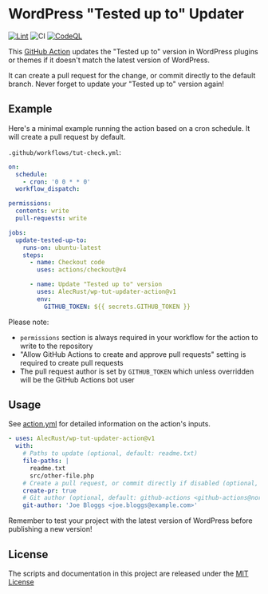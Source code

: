# WordPress "Tested up to" Updater

<!-- markdownlint-disable -->

[![Lint](https://github.com/AlecRust/wp-tut-updater-action/actions/workflows/linter.yml/badge.svg)](https://github.com/super-linter/super-linter)
![CI](https://github.com/AlecRust/wp-tut-updater-action/actions/workflows/ci.yml/badge.svg)
[![CodeQL](https://github.com/AlecRust/wp-tut-updater-action/actions/workflows/codeql-analysis.yml/badge.svg)](https://github.com/AlecRust/wp-tut-updater-action/actions/workflows/codeql-analysis.yml)

<!-- markdownlint-enable -->

This [GitHub Action](https://github.com/features/actions) updates the "Tested up
to" version in WordPress plugins or themes if it doesn't match the latest
version of WordPress.

It can create a pull request for the change, or commit directly to the default
branch. Never forget to update your "Tested up to" version again!

## Example

Here's a minimal example running the action based on a cron schedule. It will
create a pull request by default.

`.github/workflows/tut-check.yml`:

```yaml
on:
  schedule:
    - cron: '0 0 * * 0'
  workflow_dispatch:

permissions:
  contents: write
  pull-requests: write

jobs:
  update-tested-up-to:
    runs-on: ubuntu-latest
    steps:
      - name: Checkout code
        uses: actions/checkout@v4

      - name: Update "Tested up to" version
        uses: AlecRust/wp-tut-updater-action@v1
        env:
          GITHUB_TOKEN: ${{ secrets.GITHUB_TOKEN }}
```

Please note:

- `permissions` section is always required in your workflow for the action to
  write to the repository
- "Allow GitHub Actions to create and approve pull requests" setting is required
  to create pull requests
- The pull request author is set by `GITHUB_TOKEN` which unless overridden will
  be the GitHub Actions bot user

## Usage

See [action.yml](action.yml) for detailed information on the action's inputs.

```yaml
- uses: AlecRust/wp-tut-updater-action@v1
  with:
    # Paths to update (optional, default: readme.txt)
    file-paths: |
      readme.txt
      src/other-file.php
    # Create a pull request, or commit directly if disabled (optional, default: true)
    create-pr: true
    # Git author (optional, default: github-actions <github-actions@noreply.github.com>)
    git-author: 'Joe Bloggs <joe.bloggs@example.com>'
```

Remember to test your project with the latest version of WordPress before
publishing a new version!

## License

The scripts and documentation in this project are released under the
[MIT License](LICENSE)
